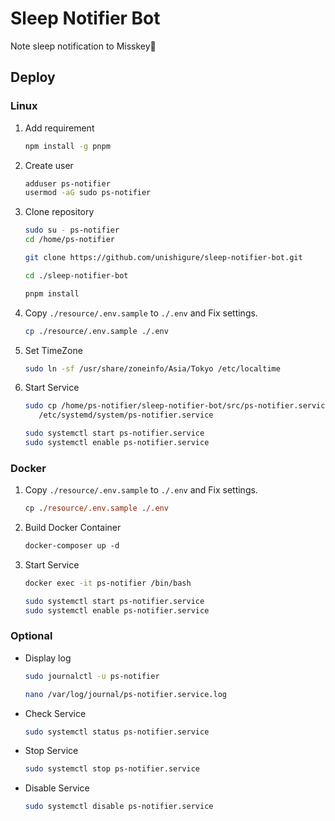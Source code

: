 # Sleep Notifier Bot

Note sleep notification to Misskey:bell:

## Deploy

### Linux

1. Add requirement

   ```bash
   npm install -g pnpm
   ```

2. Create user

   ```bash
   adduser ps-notifier
   usermod -aG sudo ps-notifier
   ```

3. Clone repository

   ```bash
   sudo su - ps-notifier
   cd /home/ps-notifier
   ```

   ```bash
   git clone https://github.com/unishigure/sleep-notifier-bot.git
   ```

   ```bash
   cd ./sleep-notifier-bot
   ```

   ```bash
   pnpm install
   ```

4. Copy `./resource/.env.sample` to `./.env` and Fix settings.

   ```bash
   cp ./resource/.env.sample ./.env
   ```

5. Set TimeZone

   ```bash
   sudo ln -sf /usr/share/zoneinfo/Asia/Tokyo /etc/localtime
   ```

6. Start Service

   ```bash
   sudo cp /home/ps-notifier/sleep-notifier-bot/src/ps-notifier.service \
      /etc/systemd/system/ps-notifier.service
   ```

   ```bash
   sudo systemctl start ps-notifier.service
   sudo systemctl enable ps-notifier.service
   ```

### Docker

1. Copy `./resource/.env.sample` to `./.env` and Fix settings.

    ```ps
    cp ./resource/.env.sample ./.env
    ```

2. Build Docker Container

    ```ps
    docker-composer up -d
    ```

3. Start Service

    ```bash
    docker exec -it ps-notifier /bin/bash
    ```

    ```bash
    sudo systemctl start ps-notifier.service
    sudo systemctl enable ps-notifier.service
    ```

### Optional

- Display log

  ```bash
  sudo journalctl -u ps-notifier
  ```

  ```bash
  nano /var/log/journal/ps-notifier.service.log
  ```

- Check Service

  ```bash
  sudo systemctl status ps-notifier.service
  ```

- Stop Service

  ```bash
  sudo systemctl stop ps-notifier.service
  ```

- Disable Service

  ```bash
  sudo systemctl disable ps-notifier.service
  ```

